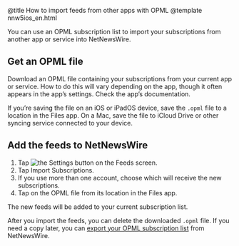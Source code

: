 @title How to import feeds from other apps with OPML
@template nnw5ios_en.html

You can use an OPML subscription list to import your subscriptions from another app or service into NetNewsWire.


Get an OPML file
----------------

Download an OPML file containing your subscriptions from your current app or service. How to do this will vary depending on the app, though it often appears in the app’s settings. Check the app’s documentation.

If you’re saving the file on an iOS or iPadOS device, save the `.opml` file to a location in the Files app. On a Mac, save the file to iCloud Drive or other syncing service connected to your device.



Add the feeds to NetNewsWire
----------------------------

1. Tap <img src="../../../images/ios-icon-settings.png" alt="the Settings button" class="ios-inline-button-large" /> on the Feeds screen.
2. Tap Import Subscriptions.
3. If you use more than one account, choose which will receive the new subscriptions.
4. Tap on the OPML file from its location in the Files app.

The new feeds will be added to your current subscription list.

After you import the feeds, you can delete the downloaded `.opml` file. If you need a copy later, you can [export your OPML subscription list](export-opml) from NetNewsWire.